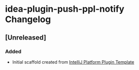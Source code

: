 <!-- Keep a Changelog guide -> https://keepachangelog.com -->

# idea-plugin-push-ppl-notify Changelog

## [Unreleased]
### Added
- Initial scaffold created from [IntelliJ Platform Plugin Template](https://github.com/JetBrains/intellij-platform-plugin-template)
